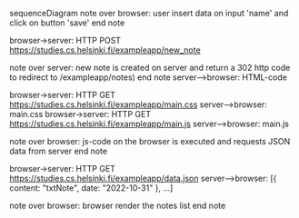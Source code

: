 sequenceDiagram
note over browser:
user insert data on input 'name' and click on button 'save'
end note

browser->server: HTTP POST https://studies.cs.helsinki.fi/exampleapp/new_note

note over server:
new note is created on server and return a 
302 http code to redirect to /exampleapp/notes)
end note
server-->browser: HTML-code

browser->server: HTTP GET https://studies.cs.helsinki.fi/exampleapp/main.css
server-->browser: main.css
browser->server: HTTP GET https://studies.cs.helsinki.fi/exampleapp/main.js
server-->browser: main.js

note over browser:
js-code on the browser is executed 
and requests JSON data from server 
end note

browser->server: HTTP GET https://studies.cs.helsinki.fi/exampleapp/data.json
server-->browser: [{ content: "txtNote", date: "2022-10-31" }, ...]

note over browser:
browser render the notes list
end note